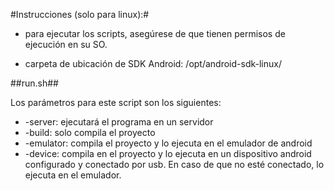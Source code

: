 #Instrucciones (solo para linux):#

* para ejecutar los scripts, asegúrese de que tienen permisos de ejecución en su SO.

* carpeta de ubicación de SDK Android: /opt/android-sdk-linux/

##run.sh##

Los parámetros para este script son los siguientes:

* -server: ejecutará el programa en un servidor
* -build: solo compila el proyecto
* -emulator: compila el proyecto y lo ejecuta en el emulador de android
* -device: compila en el proyecto y lo ejecuta en un dispositivo android configurado y conectado por usb. En caso de que no esté conectado, lo ejecuta en el emulador.
